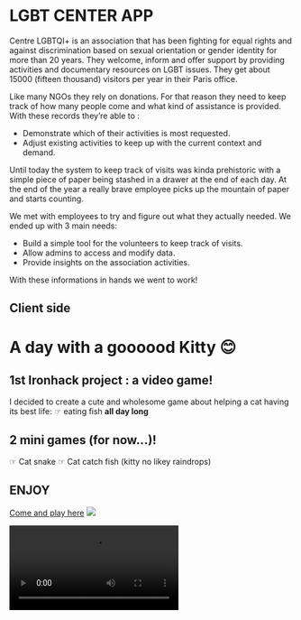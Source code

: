 # LGBT CENTER APP

Centre LGBTQI+ is an association that has been fighting for equal rights and against discrimination based on sexual orientation or gender identity for more than 20 years.
They welcome, inform and offer support by providing activities and documentary resources on LGBT issues. They get about 15000 (fifteen thousand) visitors per year in their Paris office.

Like many NGOs they rely on donations. For that reason they need to keep track of how many people come and what kind of assistance is provided. With these records they’re able to :
- Demonstrate which of their activities is most requested.
- Adjust existing activities to keep up with the current context and demand.

Until today the system to keep track of visits was kinda prehistoric with a simple piece of paper being stashed in a drawer at the end of each day. 
At the end of the year a really brave employee picks up the mountain of paper and starts counting.

We met with employees to try and figure out what they actually needed. We ended up with 3 main needs:
- Build a simple tool for the volunteers to keep track of visits.
- Allow admins to access and modify data.
- Provide insights on the association activities.

With these informations in hands we went to work!


## Client side 

# A day with a goooood Kitty  :blush:


## 1st Ironhack project : a video game!
I decided to create a cute and wholesome game about helping a cat having its best life: 
☞ eating fish **all day long**
## 2 mini games (for now...)!
☞ Cat snake
☞ Cat catch fish (kitty no likey raindrops)
## ENJOY
[Come and play here](https://ronronscelestes.github.io/dayInCatLife/)
![](https://media4.giphy.com/media/4XnL30fhVarrG/giphy.gif?cid=ecf05e47xlvmln4k34f9l0d8iu5lkw8ftdvd6cy0yrs0w5wb&rid=giphy.gif)

![](https://www.dropbox.com/s/foesllnx0bi6t5r/Seq_LGBTQI.mp4?raw=1)

